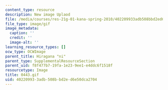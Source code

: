 ```yaml
---
content_type: resource
description: New image Uplaod
file: /media/courses/res-21g-01-kana-spring-2010/402209933adb508bbd2ed6e50dca2704_0443.gif
file_type: image/gif
image_metadata:
  caption: ''
  credit: ''
  image-alt: ''
learning_resource_types: []
ocw_type: OCWImage
parent_title: Hiragana "ni"
parent_type: SupplementalResourceSection
parent_uid: f8f477b7-19fa-1e23-9ee1-e4ddc6f1518f
resourcetype: Image
title: 0443.gif
uid: 40220993-3adb-508b-bd2e-d6e50dca2704
---
```

